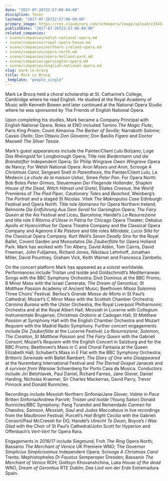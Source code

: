 ```yaml
---
date: "2017-07-26T22:57:00-04:00"
discipline: Tenor
lastmod: "2017-07-26T22:57:00-04:00"
primary_image: https://res.cloudinary.com/schmopera/image/upload/v1545409169/media/webhook-uploads/1501124165221/Colour-Publicity-A.jpg.jpg
publishDate: "2017-07-26T22:57:00-04:00"
related_companies:
- scene/companies/welsh-national-opera.md
- scene/companies/royal-opera-house.md
- scene/companies/northern-ireland-opera.md
- scene/companies/opera-north.md
- scene/companies/opera-holland-park.md
- scene/companies/garsington-opera.md
- scene/companies/english-national-opera.md
slug: mark-le-brocq
title: Mark Le Brocq
_template: "people_single"
---
```


Mark Le Brocq held a choral scholarship at St. Catharine’s College, Cambridge where he read English. He studied at the Royal Academy of Music with Kenneth Bowen and later continued at the National Opera Studio where he was sponsored by The Friends of English National Opera.

Upon completing his studies, Mark became a Company Principal with English National Opera. Roles at ENO included Tamino *The Magic Flute*; Paris *King Priam*; Count Almaviva *The Barber of Seville*; Narraboth *Salome*; Cassio *Otello*; Don Ottavio *Don Giovanni*; Don Basilio *Figaro* and Doctor Maxwell *The Silver Tassie*.

Mark’s guest appearances include the Painter/Client *Lulu* Bolzano; Loge *Das Rheingold* for Longborough Opera; Title role *Biedermann und die Brandstifter* Independent Opera; Sir Philip Wingrave *Owen Wingrave* Opera de Nancy; For Welsh National Opera: Aron *Moses und Aron*, Scrooge *A Christmas Carol*, Sergeant Snell *In Parenthesis*, the Painter/Client *Lulu*, Le Medecin *La chute de la maison Usher*, Smee *Peter Pan*. For Opera North: Bob Boles *Peter Grimes*, Steuermann *Der Fliegende Hollander*, Shapkin *House of the Dead*, Witch *Hänsel und Gretel*, Eliates *Croesus*, the World Premieres of *The Pied Piper*, *Cautionary Tales* and  *Beached*, Weinberg’s *The Portrait* and a staged St Nicolas. Vitek *The Makropulos Case*  Edinburgh Festival and Opera North. Title role *Idomeneo* for Opera Northern Ireland; Belmonte *Die Entführung Aus Dem Serail* for Garsington Opera; *The Fairy Queen* at the Aix Festival and Liceu, Barcelona; Handel’s *La Resurrezione* and title role *Il Ritorno d’Ulisse* in Patria for Chicago Opera Theater; Oebalus *Apollo et Hyancinthus* for Opera Theatre Company and the Classical Opera Company and Agenore *Il Re Pastore* and title roles *Mitridate*, *Lucio Silla* for the Classical Opera Company.  Kurt Weill’s *Seven Deadly Sins* for the Royal Ballet, Covent Garden and Monostatos *Die Zauberflöte* for Opera Holland Park.  Mark has worked with Tim Albery, David Alden, Tom Cairns, David Freeman, John Fulljames, Richard Jones, Nikolaus Lehnhoff, Jonathan Miller, David Pountney, Graham Vick, Keith Warner and Francesca Zambello.

On the concert platform Mark has appeared as a soloist worldwide.  Performances include Tristan und Isolde and Goldschmidt’s Mediterranean Songs with the BBC Symphony Orchestra; Dixit Dominus at the BBC Proms;  B Minor Mass with the Israel Camerata; *The Dream of Gerontius*;  *St Matthew Passion* Academy of Ancient Music; Beethoven *Missa Solemnis* Three Choirs’ Festival. Berlioz’s *Grande Messe de Morts* in St Paul’s Cathedral; Mozart’s C Minor Mass with the Scottish Chamber Orchestra; *Carmina Burana* with the Ulster Orchestra, the Royal Liverpool Philharmonic Orchestra and at the Royal Albert Hall; *Messiah* in Lucerne with Collegium Instrumentale Brugense; *Christmas Oratorio* at Cadogan Hall; *St Matthew Passion* at Symphony Hall with the English Chamber Orchestra and Mozart *Requiem* with the Madrid Radio Symphony.  Further concert engagements include *Die Zauberflöte* at the Lucerne Festival; *La Resurrezione*, *Solomon*, *The Creation*, *St Matthew Passion* and *The Fairy Queen* with the Gabrieli Consort; Mozart’s *Requiem* with the English Concert in Salzburg and for the BBC Proms; Beethoven’s Mass in C and Choral Fantasia at the Queen Elizabeth Hall; Schubert’s Mass in E Flat with the BBC Symphony Orchestra; Britten’s *Serenade* with Ballet Rambert; *The Diary of One who Disappeared* at the Nuremberg International Festival and *The Eternal Gospel* Janacek and *A survivor from Warsaw* Schoenberg for Porto Casa da Musica. Conductors include Jiri Belohlavek, Paul Daniel, Richard Farnes, Jane Glover, Daniel Harding, Nicholas Kraemer, Sir Charles Mackerras, David Parry, Trevor Pinnock and Donald Runnicles. 

Recordings include *Messiah* Northern Sinfonia/Jane Glover; *Valete in Pace* Britten Sinfonia/Andrew Parrott; *Tristan und Isolde* (Young Sailor) Donald Runnicles/BBC Symphony; Pang Turandot and Remendado *Carmen* for Chandos; *Samson*, *Messiah*, *Saul* and *Judas Maccabeus* in live recordings from the Maulbronn Festival; Purcell’s *Hail Bright Cecilia* with the Gabrieli Consort/Paul McCreesh for DG; Handel’s *Utrecht Te Deum*, Boyce’s *I Was Glad* with the Choir of St Paul’s Cathedral/John Scott for Hyperion and Offenbach’s *Vert-Vert* for Opera Rara.

Engagements in 2016/17 include Siegmund, Froh *The Ring* Opera North; Bassanio  *The Merchant of Venice* UK Premiere WNO; The Governor *Simplicius Simplicissimus* Independent Opera; Scrooge *A Christmas Carol* Trento; Mephistopheles *Dr Faustus* Semperoper Dresden; Bassanio  *The Merchant of Venice* ROH; Golitsyn Khovanshchina, Luka *House of the dead* WNO, *Dream of Gerontius* RTE Dublin; *Das Lied von der Erde* Extremadura Spain.
